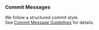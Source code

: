 ### Commit Messages
We follow a structured commit style.  
See [Commit Message Guidelines](docs/commit_guidelines.md) for details.
